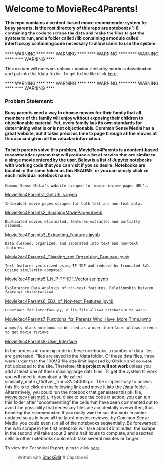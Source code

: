 # Welcome to MovieRec4Parents!

#### This repo comtains a content-based movie recommender system for busy parents. In the root directory of this repo are notebooks 1-8 containing the code to scrape the data and make the files to get the system to run, and a folder called /lib containing a module called interface.py containing code necessary to allow users to use the system.

   **** WARNING ****   **** WARNING ****   **** WARNING ****   **** WARNING ****   **** WARNING ****

This system will not work unless a cosine similarity matrix is downloaded and put into the /data folder.  To get to the file click [here](https://drive.google.com/open?id=1MZv3t0YlG6VIQYRr5c0_e88stkJFFO1z).

   **** WARNING ****   **** WARNING ****   **** WARNING ****   **** WARNING ****   **** WARNING ****

### Problem Statement:
#### Busy parents need a way to choose movies for their family that all members of the family will enjoy without exposing their children to objectionable material. Yet, every family has its own standards for determining what is or is not objectionable. Common Sense Media has a great website, but it takes precious time to page through all the movies at this site and glean all the valuable information.

#### To help parents solve this problem, MovieRec4Parents is a content-based recommender system that will produce a list of movies that are similar to a single movie entered by the user.  Below is a list of Jupyter notebooks with working code that you can visit if you so desire. Notebooks are located in the same folder as this README, or you can simply click on each individual notebook name.

    Common Sense Media's website scraped for movie review pages URL's.
[MovieRec4Parents1_GetURL's.ipynb](https://github.com/Hadeishi/Capstone2/blob/master/1_GetURL's.ipynb)

    Individual movie pages scraped for both text and non-text data.
[MovieRec4Parents2_ScrapingMoviePages.ipynb](https://github.com/Hadeishi/Capstone2/blob/master/2_ScrapingMoviePages.ipynb)

    Duplicated movies eliminated, features extracted and partially cleaned.
[MovieRec4Parents3_Extracting_Features.ipynb](https://github.com/Hadeishi/Capstone2/blob/master/3_Extracting_Features.ipynb)

    Data cleaned, organized, and separated into text and non-text features.
[MovieRec4Parents4_Cleaning_and Organizing_Features.ipynb](https://github.com/Hadeishi/Capstone2/blob/master/4_Cleaning_and_Organizing_Features.ipynb)

    Text features vectorized using TF-IDF and reduced by truncated SVD. Cosine similarity computed.
[MovieRec4Parents5.1_NLP-TF-IDF_Vectorizer.ipynb](https://github.com/Hadeishi/Capstone2/blob/master/5.1_NLP-TF-IDF_Vectorizer.ipynb)

    Exploratory Data Analysis of non-text features. Relationship between features characterized.
[MovieRec4Parents6_EDA_of_Non-text_Features.ipynb](https://github.com/Hadeishi/Capstone2/blob/master/6_EDA_of_Non-text_Features.ipynb)

    Functions for interface.py, a lib file allows notebook 8 to work.
[MovieRec4Parents7_Functions_for_Parents_Who_Have_More_Time.ipynb](https://github.com/Hadeishi/Capstone2/blob/master/7_Functions_for_Parents_Who_Have_More_Time.ipynb)

    A mostly blank notebook to be used as a user interface. Allows parents to get movie reviews.
[MovieRec4Parents8-User_Interface](https://github.com/Hadeishi/Capstone2/blob/master/8-User_Interface.ipynb)


In the process of running code in these notebooks, a number of data files are generated. Files are saved to the /data folder. Of these data files, three were larger than the 100MB file size limit imposed by GitHub and so were not uploaded to the site. Therefore, **this project will not work** unless you add at least one of these missing large data files. To get the system to work you will need to download a file called similarity_matrix_tfidfvec_truncSVD4000.pkl. The simplest way to access this file is to click on the following [link](https://drive.google.com/open?id=1kcyVzlulQJ8ViMBCOa_nRxBTA4IaoNBy) and move it into the /data folder. Alternatively, you could run the notebook that generates this pkl file, [MovieRec4Parents5.1](https://github.com/Hadeishi/Capstone2/blob/master/5.1_NLP-TF-IDF_Vectorizer.ipynb). If you'd like to see the code in action, you can run this folder after "uncommenting" the cells that have been commented out to avoid the possibility that necessary files are accidentally overwritten, thus breaking the recommender. If you really want to see the code in action updated so as to have all the latest movies reviewed by Common Sense Media, you could even run all of the notebooks sequentially. Be forewarned: the web scrape in the first notebook will take about 40 minutes, the scrape in the second will take about 2 and a half hours to complete, and assorted cells in other notebooks could each take several minutes or longer.

To view the Technical Report, please click [here](https://github.com/Hadeishi/Capstone2/blob/master/Technical.md).
> Written with [StackEdit](https://stackedit.io/).# Capstone2
